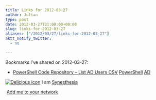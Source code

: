 ```yaml
---
title: Links for 2012-03-27
author: Julian
type: post
date: 2012-03-27T21:00:00+00:00
slug: links-for-2012-03-27 
aliases: ["/2012/03/27/links-for-2012-03-27"]
aktt_notify_twitter:
  - no

---
```

Bookmarks I&#8217;ve shared on 2012-03-27:

  * [PowerShell Code Repository &#8211; List AD Users CSV][1] 
    [PowerShell][2] [AD][3] </li> </ul> 
    
    <p class="deliciouslink">
      <a href="https://del.icio.us/synesthesia" title="See all my bookmarks on del.icio.us"><img src="https://www.synesthesia.co.uk/images/deliciousicon.jpg" alt="Delicious icon" /></a>&nbsp;I am <a href="https://del.icio.us/synesthesia" title="See all my bookmarks on del.icio.us">Synesthesia</a>
    </p>
    
    <p class="deliciouslink">
      <a href="https://del.icio.us/network?add=synesthesia" title="Add me to your del.icio.us network"><img src="https://www.synesthesia.co.uk/images/add.gif" alt="" /></a>&nbsp;<a href="https://del.icio.us/network?add=synesthesia" title="Add me to your del.icio.us network">Add me to your network</a>
    </p>

 [1]: https://poshcode.org/3258
 [2]: https://www.delicious.com/synesthesia/PowerShell
 [3]: https://www.delicious.com/synesthesia/AD